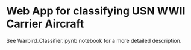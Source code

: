 # Web App for classifying USN WWII Carrier Aircraft

See Warbird_Classifier.ipynb notebook for a more detailed description.
